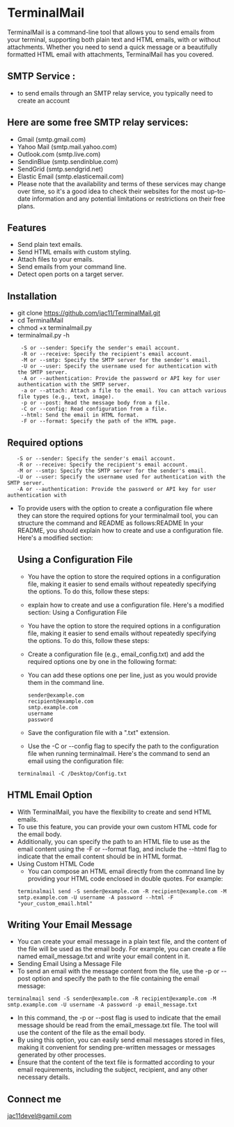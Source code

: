 # TerminalMail

TerminalMail is a command-line tool that allows you to send emails from your terminal, supporting both plain text and HTML emails, with or without attachments. Whether you need to send a quick message or a beautifully formatted HTML email with attachments, TerminalMail has you covered.
## SMTP Service :
  * to send emails through an SMTP relay service, you typically need to create an account 
   ##  Here are some free SMTP relay services:
   * Gmail (smtp.gmail.com)
   * Yahoo Mail (smtp.mail.yahoo.com)
   * Outlook.com (smtp.live.com)
   * SendinBlue (smtp.sendinblue.com)
   * SendGrid (smtp.sendgrid.net)
   * Elastic Email (smtp.elasticemail.com)
* Please note that the availability and terms of these services may change over time, so it's a good idea to check their websites for the most up-to-date information and any potential limitations or restrictions on their free plans.
## Features
  * Send plain text emails. 
  * Send HTML emails with custom styling.
  * Attach files to your emails.
  * Send emails from your command line.
  * Detect open ports on a target server.
## Installation
 * git clone https://github.com/jac11/TerminalMail.git
 * cd  TerminalMail
 * chmod +x terminalmail.py
 * terminalmail.py -h
   ```
    -S or --sender: Specify the sender's email account.
    -R or --receive: Specify the recipient's email account.
    -M or --smtp: Specify the SMTP server for the sender's email.
    -U or --user: Specify the username used for authentication with the SMTP server.
    -A or --authentication: Provide the password or API key for user authentication with the SMTP server.
    -a or --attach: Attach a file to the email. You can attach various file types (e.g., text, image).
    -p or --post: Read the message body from a file.
    -C or --config: Read configuration from a file.
    --html: Send the email in HTML format.
    -F or --format: Specify the path of the HTML page.
   ```
  ## Required options 
  ```
     -S or --sender: Specify the sender's email account.
     -R or --receive: Specify the recipient's email account.
     -M or --smtp: Specify the SMTP server for the sender's email.
     -U or --user: Specify the username used for authentication with the SMTP server.
     -A or --authentication: Provide the password or API key for user authentication with 
 ```
* To provide users with the option to create a configuration file where they can store the required options for your terminalmail tool, you can structure the command and README as follows:README
  In your README, you should explain how to create and use a configuration file. Here's a modified section:
  ## Using a Configuration File
    * You have the option to store the required options in a configuration file, making it easier to send emails without repeatedly specifying the options. To do this, follow these steps:
    * explain how to create and use a configuration file. Here's a modified section:
     Using a Configuration File
   * You have the option to store the required options in a configuration file, making it easier to send emails without repeatedly specifying the options. To do this, follow these steps:
   * Create a configuration file (e.g., email_config.txt) and add the required options one by one in the following format:
   * You can add these options one per line, just as you would provide them in the command line.

      ```
      sender@example.com
      recipient@example.com
      smtp.example.com
      username
      password
      ```
   * Save the configuration file with a ".txt" extension.
   * Use the -C or --config flag to specify the path to the configuration file when running terminalmail. Here's the command to send an email using the configuration file:
  ```
  terminalmail -C /Desktop/Config.txt 
  ```
 ## HTML Email Option
  * With TerminalMail, you have the flexibility to create and send HTML emails.
  * To use this feature, you can provide your own custom HTML code for the email body.
  * Additionally, you can specify the path to an HTML file to use as the email content using the -F or --format flag, and include the --html flag to indicate that the email content should be in HTML format.
  * Using Custom HTML Code
    * You can compose an HTML email directly from the command line by providing your HTML code enclosed in double quotes. For example:
    ```
    terminalmail send -S sender@example.com -R recipient@example.com -M smtp.example.com -U username -A password --html -F "your_custom_email.html"
    ```

## Writing Your Email Message
  * You can create your email message in a plain text file, and the content of the file will be used as the email body. For example, you can create a file named email_message.txt and write your email content in it.
  * Sending Email Using a Message File
  * To send an email with the message content from the file, use the -p or --post option and specify the path to the file containing the email message:
```
terminalmail send -S sender@example.com -R recipient@example.com -M smtp.example.com -U username -A password -p email_message.txt
```
* In this command, the -p or --post flag is used to indicate that the email message should be read from the email_message.txt file. The tool will use the content of the file as the email body.
* By using this option, you can easily send email messages stored in files, making it convenient for sending pre-written messages or messages generated by other processes.
* Ensure that the content of the text file is formatted according to your email requirements, including the subject, recipient, and any other necessary details.
## Connect me
jac11devel@gamil.com
